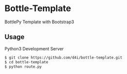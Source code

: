 Bottle-Template
===============

BottlePy Template with Bootstrap3

Usage
-----

Python3 Development Server

```sh
$ git clone https://github.com/d4i/bottle-template.git
$ cd bottle-template
$ python route.py
```
